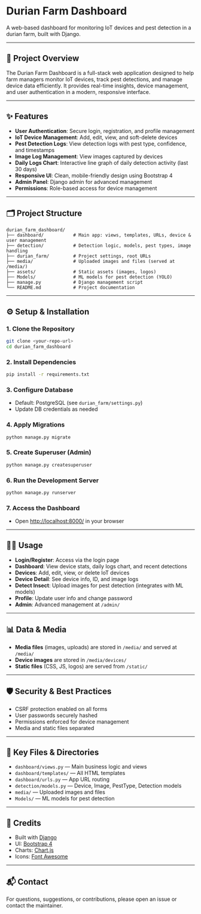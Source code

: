 # Durian Farm Dashboard

A web-based dashboard for monitoring IoT devices and pest detection in a durian farm, built with Django.

---

## 🚀 Project Overview

The Durian Farm Dashboard is a full-stack web application designed to help farm managers monitor IoT devices, track pest detections, and manage device data efficiently. It provides real-time insights, device management, and user authentication in a modern, responsive interface.

---

## ✨ Features

- **User Authentication**: Secure login, registration, and profile management
- **IoT Device Management**: Add, edit, view, and soft-delete devices
- **Pest Detection Logs**: View detection logs with pest type, confidence, and timestamps
- **Image Log Management**: View images captured by devices
- **Daily Logs Chart**: Interactive line graph of daily detection activity (last 30 days)
- **Responsive UI**: Clean, mobile-friendly design using Bootstrap 4
- **Admin Panel**: Django admin for advanced management
- **Permissions**: Role-based access for device management

---

## 🗂️ Project Structure

```
durian_farm_dashboard/
├── dashboard/           # Main app: views, templates, URLs, device & user management
├── detection/           # Detection logic, models, pest types, image handling
├── durian_farm/         # Project settings, root URLs
├── media/               # Uploaded images and files (served at /media/)
├── assets/              # Static assets (images, logos)
├── Models/              # ML models for pest detection (YOLO)
├── manage.py            # Django management script
└── README.md            # Project documentation
```

---

## ⚙️ Setup & Installation

### 1. **Clone the Repository**
```bash
git clone <your-repo-url>
cd durian_farm_dashboard
```

### 2. **Install Dependencies**
```bash
pip install -r requirements.txt
```

### 3. **Configure Database**
- Default: PostgreSQL (see `durian_farm/settings.py`)
- Update DB credentials as needed

### 4. **Apply Migrations**
```bash
python manage.py migrate
```

### 5. **Create Superuser (Admin)**
```bash
python manage.py createsuperuser
```

### 6. **Run the Development Server**
```bash
python manage.py runserver
```

### 7. **Access the Dashboard**
- Open [http://localhost:8000/](http://localhost:8000/) in your browser

---

## 🧑‍💻 Usage

- **Login/Register**: Access via the login page
- **Dashboard**: View device stats, daily logs chart, and recent detections
- **Devices**: Add, edit, view, or delete IoT devices
- **Device Detail**: See device info, ID, and image logs
- **Detect Insect**: Upload images for pest detection (integrates with ML models)
- **Profile**: Update user info and change password
- **Admin**: Advanced management at `/admin/`

---

## 📊 Data & Media
- **Media files** (images, uploads) are stored in `/media/` and served at `/media/`
- **Device images** are stored in `/media/devices/`
- **Static files** (CSS, JS, logos) are served from `/static/`

---

## 🛡️ Security & Best Practices
- CSRF protection enabled on all forms
- User passwords securely hashed
- Permissions enforced for device management
- Media and static files separated

---

## 📁 Key Files & Directories
- `dashboard/views.py` — Main business logic and views
- `dashboard/templates/` — All HTML templates
- `dashboard/urls.py` — App URL routing
- `detection/models.py` — Device, Image, PestType, Detection models
- `media/` — Uploaded images and files
- `Models/` — ML models for pest detection

---

## 🙏 Credits
- Built with [Django](https://www.djangoproject.com/)
- UI: [Bootstrap 4](https://getbootstrap.com/)
- Charts: [Chart.js](https://www.chartjs.org/)
- Icons: [Font Awesome](https://fontawesome.com/)

---

## 📬 Contact
For questions, suggestions, or contributions, please open an issue or contact the maintainer. 